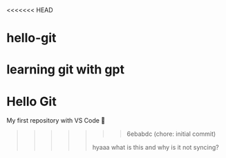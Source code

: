 <<<<<<< HEAD
# hello-git
learning git with gpt
=======
# Hello Git
My first repository with VS Code 🚀
>>>>>>> 6ebabdc (chore: initial commit)
>>>>>
>>>>>hyaaa what is this and why is it not syncing?
